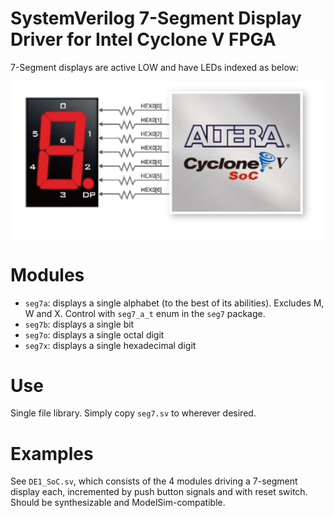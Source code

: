 # SystemVerilog 7-Segment Display Driver for Intel Cyclone V FPGA

7-Segment displays are active LOW and have LEDs indexed as below:

![LEDs index from intel docs](./seg7.png)

# Modules
- `seg7a`: displays a single alphabet (to the best of its abilities). Excludes M, W and X. Control with `seg7_a_t` enum in the `seg7` package.  
- `seg7b`: displays a single bit
- `seg7o`: displays a single octal digit
- `seg7x`: displays a single hexadecimal digit

# Use
Single file library. Simply copy `seg7.sv` to wherever desired.

# Examples
See `DE1_SoC.sv`, which consists of the 4 modules driving a 7-segment display each, incremented by push button signals and with reset switch. Should be synthesizable and ModelSim-compatible.  